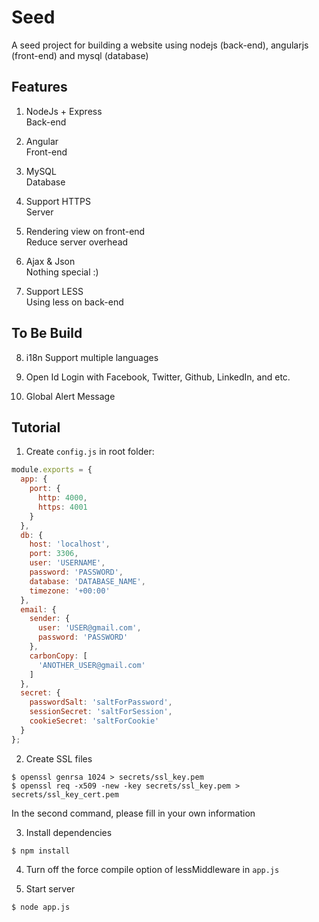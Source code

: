 # Seed

A seed project for building a website using nodejs (back-end), angularjs (front-end) and mysql (database)  

## Features

1. NodeJs + Express  
  Back-end

2. Angular  
  Front-end

3. MySQL  
  Database

4. Support HTTPS  
  Server

5. Rendering view on front-end  
  Reduce server overhead

6. Ajax & Json  
  Nothing special :)

7. Support LESS  
  Using less on back-end

## To Be Build

8. i18n
  Support multiple languages

9. Open Id
  Login with Facebook, Twitter, Github, LinkedIn, and etc.

10. Global Alert Message

## Tutorial

1. Create `config.js` in root folder:  

  ```javascript
  module.exports = {
    app: {
      port: {
        http: 4000,
        https: 4001
      }
    },
    db: {
      host: 'localhost',
      port: 3306,
      user: 'USERNAME',
      password: 'PASSWORD',
      database: 'DATABASE_NAME',
      timezone: '+00:00'
    },
    email: {
      sender: {
        user: 'USER@gmail.com',
        password: 'PASSWORD'
      },
      carbonCopy: [
        'ANOTHER_USER@gmail.com'
      ]
    },
    secret: {
      passwordSalt: 'saltForPassword',
      sessionSecret: 'saltForSession',
      cookieSecret: 'saltForCookie'
    }
  };
  ```

2. Create SSL files  

  ```
  $ openssl genrsa 1024 > secrets/ssl_key.pem
  $ openssl req -x509 -new -key secrets/ssl_key.pem > secrets/ssl_key_cert.pem
  ```
  In the second command, please fill in your own information

3. Install dependencies  

  ```
  $ npm install
  ```

4. Turn off the force compile option of lessMiddleware in `app.js`  

5. Start server  

  ```
  $ node app.js
  ```

